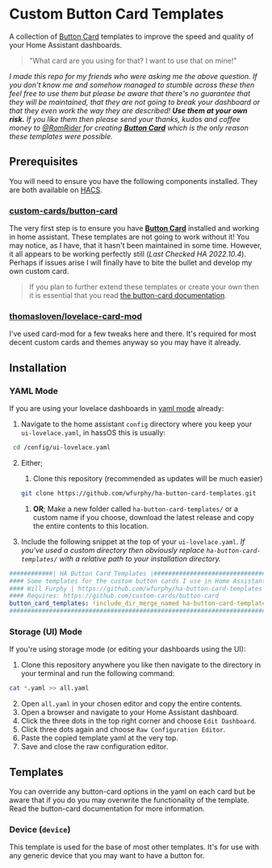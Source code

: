 # Custom Button Card Templates

A collection of [Button Card](https://github.com/custom-cards/button-card) templates to improve the speed and quality of your Home Assistant dashboards.

 > "What card are you using for that? I want to use that on mine!"

_I made this repo for my friends who were asking me the above question. If you don't know me and somehow managed to stumble across these then feel free to use them but please be aware that there's no guarantee that they will be maintained, that they are not going to break your dashboard or that they even work the way they are described! **Use them at your own risk.** If you like them then please send your thanks, kudos and coffee money to [@RomRider](https://github.com/RomRider) for creating [**Button Card**](https://github.com/custom-cards/button-card) which is the only reason these templates were possible._

## Prerequisites

You will need to ensure you have the following components installed. They are both available on [HACS](https://hacs.xyz/).

### [custom-cards/button-card](https://github.com/custom-cards/button-card)

The very first step is to ensure you have [**Button Card**](https://github.com/custom-cards/button-card) installed and working in home assistant. These templates are not going to work without it! You may notice, as I have, that it hasn't been maintained in some time. However, it all appears to be working perfectly still (_Last Checked HA 2022.10.4_). Perhaps if issues arise I will finally have to bite the bullet and develop my own custom card.

> If you plan to further extend these templates or create your own then it is essential that you read [the button-card documentation](https://github.com/custom-cards/button-card).

### [thomasloven/lovelace-card-mod](https://github.com/thomasloven/lovelace-card-mod)

I've used card-mod for a few tweaks here and there. It's required for most decent custom cards and themes anyway so you may have it already.

## Installation

### YAML Mode

If you are using your lovelace dashboards in [yaml mode](https://www.home-assistant.io/dashboards/dashboards/) already:

 1. Navigate to the home assistant `config` directory where you keep your `ui-lovelace.yaml`, in hassOS this is usually:

  ```sh
   cd /config/ui-lovelace.yaml
   ```

 2. Either;
    1. Clone this repository (recommended as updates will be much easier)

    ```sh
    git clone https://github.com/wfurphy/ha-button-card-templates.git
    ```

    1. **OR**; Make a new folder called `ha-button-card-templates/` or a custom name if you choose, download the latest release and copy the entire contents to this location.

 3. Include the following snippet at the top of your `ui-lovelace.yaml`. _If you've used a custom directory then obviously replace `ha-button-card-templates/` with a relative path to your installation directory._

```yaml
############| HA Button Card Templates |###########################################>
#### Some templates for the custom button cards I use in Home Assistant.
#### Will Furphy | https://github.com/wfurphy/ha-button-card-templates
#### Requires: https://github.com/custom-cards/button-card
button_card_templates: !include_dir_merge_named ha-button-card-templates/
###########################################################################/
```

### Storage (UI) Mode

If you're using storage mode (or editing your dashboards using the UI):

1. Clone this repository anywhere you like then navigate to the directory in your terminal and run the following command:

```sh
cat *.yaml >> all.yaml
```

2. Open `all.yaml` in your chosen editor and copy the entire contents.
3. Open a browser and navigate to your Home Assistant dashboard.
4. Click the three dots in the top right corner and choose `Edit Dashboard`.
5. Click three dots again and choose `Raw Configuration Editor`.
6. Paste the copied template yaml at the very top.
7. Save and close the raw configuration editor.

## Templates

You can override any button-card options in the yaml on each card but be aware that if you do you may overwrite the functionality of the template. Read the button-card documentation for more information.

### Device (`device`)

This template is used for the base of most other templates. It's for use with any generic device that you may want to have a button for.

